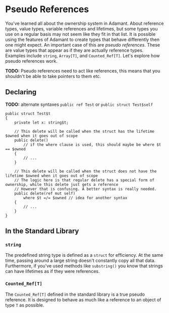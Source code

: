 # Pseudo References

You've learned all about the ownership system in Adamant. About reference types, value types, variable references and lifetimes, but some types you use on a regular basis may not seem like they fit in that list. It is possible using the features of Adamant to create types that behave differently then one might expect. An important case of this are *pseudo references*. These are value types that appear as if they are actually reference types. Examples include `string`, `Array[T]`, and `Counted_Ref[T]`. Let's explore how pseudo references work.

**TODO:** Pseudo references need to act like references, this means that you shouldn't be able to take pointers to them etc.

## Declaring

**TODO:** alternate syntaxes `public ref Test` or `public struct Test$self`

```adamant
public struct Test$t
{
    private let x: string$t;

    // This delete will be called when the struct has the lifetime $owned when it goes out of scope
    public delete()
        // if the where clause is used, this should maybe be where $t == $owned
    {
        // ...
    }

    // This delete will be called when the struct does not have the lifetime $owned when it goes out of scope
    // The logic here is that regular delete has a special form of ownership, while this delete just gets a reference
    // However that is confusing. A better syntax is really needed.
    public delete(ref mut self)
        where $t =/= $owned // idea for another syntax
    {
        // ...
    }
}
```

## In the Standard Library

### `string`

The predefined string type is defined as a `struct` for efficiency. At the same time, passing around a large string doesn't constantly copy all that data. Furthermore, if you've used methods like `substring()` you know that strings can have lifetimes as if they were references.

### `Counted_Ref[T]`

The `Counted_Ref[T]` defined in the standard library is a true pseudo reference. It is designed to behave as much like a reference to an object of type `T` as possible.
